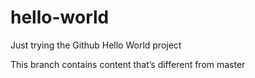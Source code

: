 # hello-world
Just trying the Github Hello World project 

 This branch contains content that’s different from master
